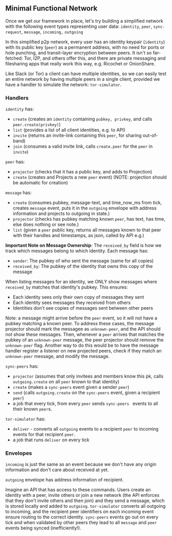 
## Minimal Functional Network

Once we get our framework in place, let's try building a simplified network with the following event types representing user data: `identity`, `peer`, `sync-request`, `message`, `incoming,` `outgoing`

In this simplified p2p network, every user has an identity keypair (`identity`) with its public key (`peer`) as a permanent address, with no need for ports or hole punching, and transit-layer encryption between peers. It isn't so far-fetched: Tor, I2P, and others offer this, and there are private messaging and filesharing apps that really work this way, e.g. Ricochet or OnionShare.

Like Slack (or Tor) a client can have multiple identities, so we can easily test an entire network by having multiple peers in a single client, provided we have a handler to simulate the network: `tor-simulator`.

### Handlers

`identity` has:
- `create` (creates an `identity` containing `pubkey, privkey`, and calls `peer.create(privkey)`)
- `list` (provides a list of all client identities, e.g. to API)
- `invite` (returns an invite-link containing this `peer`, for sharing out-of-band)  
- `join` (consumes a valid invite link, calls `create.peer` for the `peer` in `invite`)

`peer` has:
- `projector` (checks that it has a public key, and adds to Projection)
- `create` (creates and Projects a new `peer` event) (NOTE: projection should be automatic for creation)

`message` has:
- `create` (consumes pubkey, message-text, and time_now_ms from tick, creates `message` event, puts it in the `outgoing` envelope with address information and projects to outgoing in state.)
- `projector` (checks has pubkey matching known `peer`, has text, has time, else does nothing or see note.)
- `list` (given a `peer` public key, returns all messages known to that peer with their handles and timestamps, as json, called by API e.g.)

**Important Note on Message Ownership**: The `received_by` field is how we track which messages belong to which identity. Each message has:
- `sender`: The pubkey of who sent the message (same for all copies)
- `received_by`: The pubkey of the identity that owns this copy of the message

When listing messages for an identity, we ONLY show messages where `received_by` matches that identity's pubkey. This ensures:
- Each identity sees only their own copy of messages they sent
- Each identity sees messages they received from others
- Identities don't see copies of messages sent between other peers

Note: a message might arrive before the `peer` event, so it will not have a pubkey matching a known peer. To address these cases, the message projector should mark the messagee as `unknown-peer`, and the API should not show these messages. Then, whenever a `peer` arrives that matches the pubkey of an `unknown-peer` message, the peer projector should remove the `unknown-peer` flag. Another way to do this would be to have the message handler register a listener on new projected peers, check if they match an `unknown-peer` message, and modify the message.   

`sync-peers` has:
- `projector` (assumes that only invitees and members know this pk, calls `outgoing.create` on all `peer` known to that identity)
- `create` (makes a `sync-peers` event given a sender `peer`)
- `send` (calls `outgoing.create` on the `sync-peers` event, given a recipient `peer`)
- a job that every tick, from every `peer` sends `sync-peers
` events to all their known `peer`s.

`tor-simulator` has:
- `deliver` - converts all `outgoing` events to a recipient `peer` to incoming events for that recipient `peer`.
- a job that runs `deliver` on every tick

### Envelopes

`incoming` is just the same as an event because we don't have any origin information and don't care about received at yet.

`outgoing` envelope has address information of recipient.

Imagine an API that has access to these commands. Users create an identity with a peer, invite others or join a new network (the API enforces that they don't invite others and then join) and they send a message, which is stored locally and added to `outgoing`. `tor-simulator` converts all outgoing to incoming, and the recipient peer identifiers on each incoming event ensure routing to the correct identity. `sync-peers` events go out on every tick and when validated by other peers they lead to all `message` and `peer` events being synced (inefficiently!).